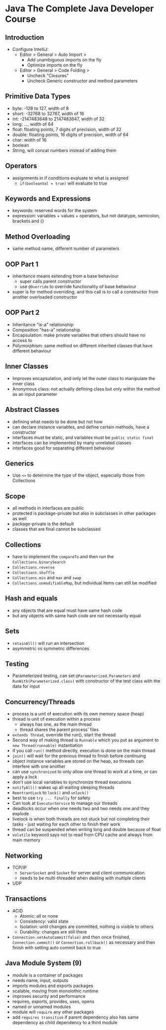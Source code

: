 # Java The Complete Java Developer Course


## Introduction
- Configure IntelliJ: 
    * Editor > General > Auto Import > 
        * Add unambiguous imports on the fly
        * Optimize imports on the fly
    * Editor > General > Code Folding > 
        * Uncheck "Closures"
        * Uncheck Generic constructor and method parameters

## Primitive Data Types
- byte: -128 to 127, width of 8
- short: -32768 to 32767, width of 16
- int: -2147483648 to 2147483647, width of 32
- long: ..., width of 64
- float: floating points, 7 digits of precision, width of 32
- double: floating points, 16 digits of precision, width of 64
- char: width of 16
- boolean
- String, will concat numbers instead of adding them

## Operators
- assignments in if conditions evaluate to what is assigned 
    * `if(booleanVal = true)` will evaluate to true

## Keywords and Expressions
- keywords: reserved words for the system
- expression: variables + values + operators, but not datatype, semicolon, brackets and {}

## Method Overloading
- same method name, different number of parameters

## OOP Part 1
- inheritance means extending from a base behaviour
    * super calls parent constructor
    * use `@Override` to override functionality of base behaviour
- super is for method overriding, and this call is to call a constructor from another overloaded constructor

## OOP Part 2
- Inheritance "is-a" relationship
- Composition "has-a" relationship
- Encapsulation: make private variables that others should have no access to
- Polymorphism: same method on different inherited classes that have different behaviour

## Inner Classes
- Improves encapsulation, and only let the outer class to manipulate the inner class
- Anonymous class: not actually defining class but only within the method as an input parameter

## Abstract Classes
- defining what needs to be done but not how
- can declare instance variables, and define certain methods, have a constructor
- interfaces must be static, and variables must be `public static final`
- interfaces can be implemented by many unrelated classes
- interfaces good for separating different behaviour

## Generics
- Use `<>` to determine the type of the object, especially those from Collections

## Scope
- all methods in interfaces are public
- protected is package-private but also in subclasses in other packages as well
- package-private is the default
- classes that are final cannot be subclassed

## Collections
- have to implement the `compareTo` and then run the `Collections.binarySearch`
- `Collections.reverse`
- `Collections.shuffle`
- `Collections.min` and `max` and `swap`
- `Collections.unmodifiableMap`, but individual items can still be modified

## Hash and equals
- any objects that are equal must have same hash code
- but any objects with same hash code are not necessarily equal

## Sets
- `retainAll()` will run an intersection
- asymmetric vs symmetric differences

## Testing
- Parameterized testing, can set `@Parameterized.Parameters` and `RunWith(Parameterized.class)` with constructor of the test class with the data for input

## Concurrency/Threads 
- process is a unit of execution with its own memory space (heap)
- thread is unit of execution within a process
    * always has one, as the main thread
    * thread shares the parent process' files 
- `extends Thread`, override the run(), start the thread
- Second way of making thread is `Runnable` which you put as argument to `new Thread(runnable)` instantiation
- if you call `run()` method directly, execution is done on the main thread
- `join()` will wait for the previous thread to finish before continuing
- object instance variables are stored on the heap, so threads can interfere with one another
- can use `synchronized` to only allow one thread to work at a time, or can apply a lock
- don't use local variables to synchronize thread executions
- `notifyAll()` wakes up all waiting sleeping threads
- `ReentrantLock` to `lock()` and `unlock()`
- best to use `try ... finally` for safety
- Can look at `ExecutorService` to manage our threads
- deadlocks occur when one needs two and two needs one and they explode
- livelock is when both threads are not stuck but not completing their tasks - just waiting for each other to finish their work
- thread can be suspended when writing long and double because of float
- `volatile` keyword says not to read from CPU cache and always from main memory

## Networking
- TCP/IP
    * `ServerSocket` and `Socket` for server and client communication
    * needs to be multi-threaded when dealing with multiple clients
- UDP

## Transactions
- ACID
    * Atomic: all or none
    * Consistency: valid state
    * Isolation: until changes are committed, nothing is visible to others
    * Durability: changes are still there 
- `Connection.setAutoCommit(false)` and then once finished, `Connection.commit()` or `Connection.rollback()` as necessary and then finish with setting auto commit back to true

## Java Module System (9)
- module is a container of packages
- needs name, input, outputs
- imports modules and exports packages
- scalable, moving from monolothic runtime
- improves security and performance
- requires, exports, provides, uses, opens
- named or unnamed modules
- module will `require` any other packages
- add `requires transitive` if parent dependency also has same dependency as child dependency to a third module